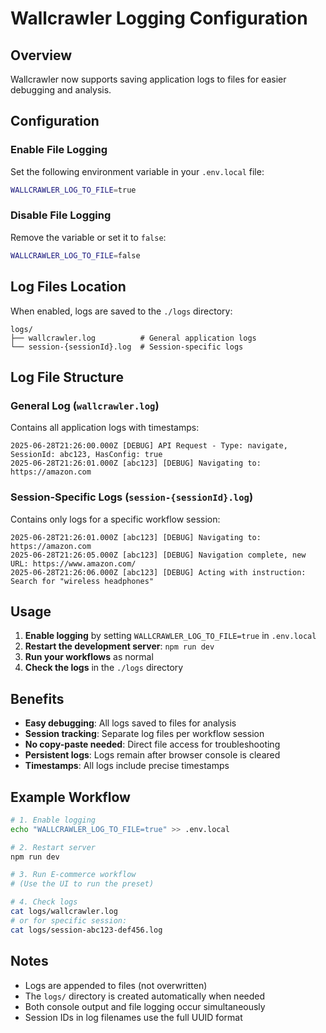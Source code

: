 # Wallcrawler Logging Configuration

## Overview
Wallcrawler now supports saving application logs to files for easier debugging and analysis.

## Configuration

### Enable File Logging
Set the following environment variable in your `.env.local` file:

```bash
WALLCRAWLER_LOG_TO_FILE=true
```

### Disable File Logging
Remove the variable or set it to `false`:

```bash
WALLCRAWLER_LOG_TO_FILE=false
```

## Log Files Location

When enabled, logs are saved to the `./logs` directory:

```
logs/
├── wallcrawler.log          # General application logs
└── session-{sessionId}.log  # Session-specific logs
```

## Log File Structure

### General Log (`wallcrawler.log`)
Contains all application logs with timestamps:
```
2025-06-28T21:26:00.000Z [DEBUG] API Request - Type: navigate, SessionId: abc123, HasConfig: true
2025-06-28T21:26:01.000Z [abc123] [DEBUG] Navigating to: https://amazon.com
```

### Session-Specific Logs (`session-{sessionId}.log`)
Contains only logs for a specific workflow session:
```
2025-06-28T21:26:01.000Z [abc123] [DEBUG] Navigating to: https://amazon.com
2025-06-28T21:26:05.000Z [abc123] [DEBUG] Navigation complete, new URL: https://www.amazon.com/
2025-06-28T21:26:06.000Z [abc123] [DEBUG] Acting with instruction: Search for "wireless headphones"
```

## Usage

1. **Enable logging** by setting `WALLCRAWLER_LOG_TO_FILE=true` in `.env.local`
2. **Restart the development server**: `npm run dev`
3. **Run your workflows** as normal
4. **Check the logs** in the `./logs` directory

## Benefits

- **Easy debugging**: All logs saved to files for analysis
- **Session tracking**: Separate log files per workflow session
- **No copy-paste needed**: Direct file access for troubleshooting
- **Persistent logs**: Logs remain after browser console is cleared
- **Timestamps**: All logs include precise timestamps

## Example Workflow

```bash
# 1. Enable logging
echo "WALLCRAWLER_LOG_TO_FILE=true" >> .env.local

# 2. Restart server
npm run dev

# 3. Run E-commerce workflow
# (Use the UI to run the preset)

# 4. Check logs
cat logs/wallcrawler.log
# or for specific session:
cat logs/session-abc123-def456.log
```

## Notes

- Logs are appended to files (not overwritten)
- The `logs/` directory is created automatically when needed
- Both console output and file logging occur simultaneously
- Session IDs in log filenames use the full UUID format